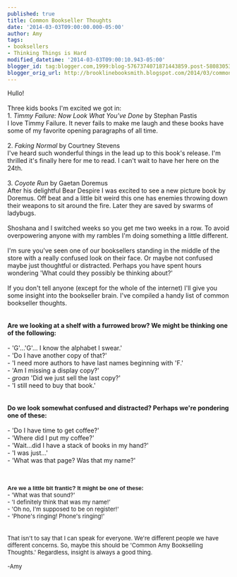 ```yaml
---
published: true
title: Common Bookseller Thoughts
date: '2014-03-03T09:00:00.000-05:00'
author: Amy
tags:
- booksellers
- Thinking Things is Hard
modified_datetime: '2014-03-03T09:00:10.943-05:00'
blogger_id: tag:blogger.com,1999:blog-5767374071871443859.post-5808305363785184147
blogger_orig_url: http://brooklinebooksmith.blogspot.com/2014/03/common-bookseller-thoughts.html
---
```


Hullo! <br /><br />Three kids books I'm excited we got in:<br />1. <em>Timmy Failure: Now Look What You've Done</em> by Stephan Pastis<br />I love Timmy Failure. It never fails to make me laugh and these books have some of my favorite opening paragraphs of all time.<br /><br />2. <em>Faking Normal</em> by Courtney Stevens<br />I've heard such wonderful things in the lead up to this book's release. I'm thrilled it's finally here for me to read. I can't wait to have her here on the 24th.<br /><br />3. <em>Coyote Run</em> by Gaetan Doremus <br />After his delightful Bear Despire I was excited to see a new picture book by Doremus. Off beat and a little bit weird this one has enemies throwing down their weapons to sit around the fire. Later they are saved by swarms of ladybugs. <br /><br />Shoshana and I switched weeks so you get me two weeks in a row. To avoid overpowering anyone with my rambles I'm doing something a little different. <br /><br />I'm sure you've seen one of our booksellers standing in the middle of the store with a really confused look on their face. Or maybe not confused maybe just thoughtful or distracted. Perhaps you have spent hours wondering 'What could they possibly be thinking about?'<br /><br />If you don't tell anyone (except for the whole of the internet) I'll give you some insight into the bookseller brain. I've compiled a handy list of common bookseller thoughts. <br /><br /><br /><b>Are we looking at a shelf with a furrowed brow? We might be thinking one of the following:</b><br /><br />- 'G'...'G'... I know the alphabet I swear.'<br />- 'Do I have another copy of that?'<br />- 'I need more authors to have last names beginning with 'F.'<br />- 'Am I missing a display copy?'<br />- *groan* 'Did we just sell the last copy?'<br />- 'I still need to buy that book.'<br /><br /><br /><b>Do we look somewhat confused and distracted? Perhaps we're pondering one of these:</b><br /><br />- 'Do I have time to get coffee?'<br />- 'Where did I put my coffee?'<br />- 'Wait...did I have a stack of books in my hand?'<br />- 'I was just...'<br />- 'What was that page? Was that my name?'<br /><span style="font-family: Tahoma, Geneva, sans-serif; font-size: 10pt;"></span><br /><span style="font-family: Tahoma, Geneva, sans-serif; font-size: 10pt;"><br /><br /><b>A<span style="font-size: small;">re we a little bit frantic? It might be one of these:</span></b></span><br /><span style="font-size: small;"><span style="font-family: inherit;">- 'What was that sound?'</span></span><br /><span style="font-size: small;"><span style="font-family: inherit;">- 'I definitely think that was my name!'</span></span><br /><span style="font-size: small;"><span style="font-family: inherit;">- 'Oh no, I'm supposed to be on register!'</span></span><br /><span style="font-size: small;"><span style="font-family: inherit;">- 'Phone's ringing! Phone's ringing!'</span></span><br /><br /><br /><span style="font-size: small;"><span style="font-family: inherit;">That isn't to say that I can speak for everyone. We're different people we have different concerns. So, maybe this should be 'Common Amy Bookselling Thoughts.' Regardless, insight is always a good thing. <br /><br />-Amy</span></span><br /><span style="font-family: Tahoma, Geneva, sans-serif; font-size: 10pt;"></span><br />